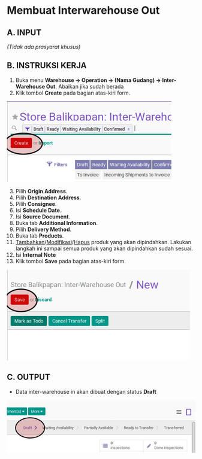 # Membuat Interwarehouse Out

## A. INPUT

*(Tidak ada prasyarat khusus)*

## B. INSTRUKSI KERJA

1. Buka menu **Warehouse -> Operation -> (Nama Gudang) -> Inter-Warehouse Out**. Abaikan jika sudah berada
2. Klik tombol **Create** pada bagian atas-kiri form.

![](../../img/interwarehouse-out/tombol-create.png)

3. Pilih **Origin Address**.
4. Pilih **Destination Address**.
5. Pilih **Consignee**.
6. Isi **Schedule Date**.
7. Isi **Source Document**.
8. Buka tab **Additional Information**.
9. Pilih **Delivery Method**.
10. Buka tab **Products**.
11. <a name="l11">[Tambahkan](./produk-tambah.md)/[Modifikasi](./produk-modifikasi.md)/[Hapus](./produk-hapus.md)</a> produk yang akan dipindahkan. Lakukan langkah ini sampai semua produk yang akan dipindahkan sudah sesuai.
12. Isi **Internal Note**
13. Klik tombol **Save** pada bagian atas-kiri form.

![](../../img/interwarehouse-out/tombol-simpan.png)

## C. OUTPUT

* Data inter-warehouse in akan dibuat dengan status **Draft**

![](../../img/interwarehouse-out/status-draft.png)
